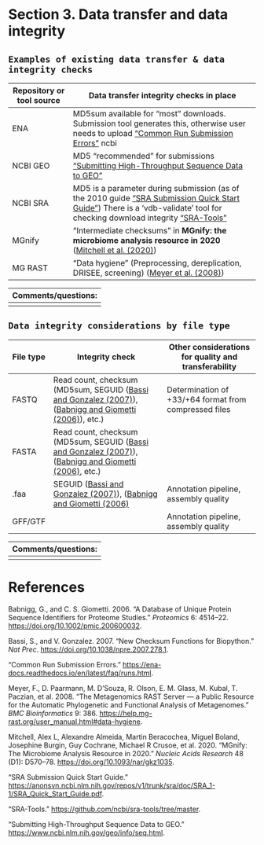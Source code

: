 # Section 3. Data transfer and data integrity

## `Examples of existing data transfer & data integrity checks`

| **Repository or tool source** | **Data transfer integrity checks in place**                                                                                                                                                                                                                                                                             |
|-------------------------|------------------------------------------------|
| ENA                           | MD5sum available for “most” downloads. Submission tool generates this, otherwise user needs to upload [“Common Run Submission Errors”](https://ena-docs.readthedocs.io/en/latest/faq/runs.html) ncbi                                                                                                                    |
| NCBI GEO                      | MD5 “recommended” for submissions [“Submitting High-Throughput Sequence Data to GEO”](https://www.ncbi.nlm.nih.gov/geo/info/seq.html)                                                                                                                                                                                   |
| NCBI SRA                      | MD5 is a parameter during submission (as of the 2010 guide [“SRA Submission Quick Start Guide”](https://anonsvn.ncbi.nlm.nih.gov/repos/v1/trunk/sra/doc/SRA_1-1/SRA_Quick_Start_Guide.pdf)) There is a ‘vdb-validate’ tool for checking download integrity [“SRA-Tools”](https://github.com/ncbi/sra-tools/tree/master) |
| MGnify                        | “Intermediate checksums” in **MGnify: the microbiome analysis resource in 2020** ([Mitchell et al. (2020)](https://doi.org/10.1093/nar/gkz1035))                                                                                                                                                                        |
| MG RAST                       | “Data hygiene” (Preprocessing, dereplication, DRISEE, screening) ([Meyer et al. (2008)](https://help.mg-rast.org/user_manual.html#data-hygiene))                                                                                                                                                                        |

| Comments/questions: |
|---------------------|
|                     |

## `Data integrity considerations by file type`

| **File type** | **Integrity check**                                                                                                                                                                         | **Other considerations for quality and transferability** |
|------------------|------------------------------------|------------------|
| FASTQ         | Read count, checksum (MD5sum, SEGUID ([Bassi and Gonzalez (2007)](https://doi.org/10.1038/npre.2007.278.1)), ([Babnigg and Giometti (2006)](https://doi.org/10.1002/pmic.200600032)), etc.) | Determination of +33/+64 format from compressed files    |
| FASTA         | Read count, checksum (MD5sum, SEGUID ([Bassi and Gonzalez (2007)](https://doi.org/10.1038/npre.2007.278.1)), ([Babnigg and Giometti (2006)](https://doi.org/10.1002/pmic.200600032), etc.)  |                                                          |
| .faa          | SEGUID ([Bassi and Gonzalez (2007)](https://doi.org/10.1038/npre.2007.278.1)), ([Babnigg and Giometti (2006)](https://doi.org/10.1002/pmic.200600032)                                       | Annotation pipeline, assembly quality                    |
| GFF/GTF       |                                                                                                                                                                                             | Annotation pipeline, assembly quality                    |

| Comments/questions: |
|---------------------|
|                     |

# References

Babnigg, G., and C. S. Giometti. 2006. “A Database of Unique Protein
Sequence Identifiers for Proteome Studies.” *Proteomics* 6: 4514–22.
<https://doi.org/10.1002/pmic.200600032>.

Bassi, S., and V. Gonzalez. 2007. “New Checksum Functions for
Biopython.” *Nat Prec*. <https://doi.org/10.1038/npre.2007.278.1>.

“Common Run Submission Errors.”
<https://ena-docs.readthedocs.io/en/latest/faq/runs.html>.

Meyer, F., D. Paarmann, M. D’Souza, R. Olson, E. M. Glass, M. Kubal, T.
Paczian, et al. 2008. “The Metagenomics RAST Server — a Public Resource
for the Automatic Phylogenetic and Functional Analysis of Metagenomes.”
*BMC Bioinformatics* 9: 386.
<https://help.mg-rast.org/user_manual.html#data-hygiene>.

Mitchell, Alex L, Alexandre Almeida, Martin Beracochea, Miguel Boland,
Josephine Burgin, Guy Cochrane, Michael R Crusoe, et al. 2020. “MGnify:
The Microbiome Analysis Resource in 2020.” *Nucleic Acids Research* 48
(D1): D570–78. <https://doi.org/10.1093/nar/gkz1035>.

“SRA Submission Quick Start Guide.”
<https://anonsvn.ncbi.nlm.nih.gov/repos/v1/trunk/sra/doc/SRA_1-1/SRA_Quick_Start_Guide.pdf>.

“SRA-Tools.” <https://github.com/ncbi/sra-tools/tree/master>.

“Submitting High-Throughput Sequence Data to GEO.”
<https://www.ncbi.nlm.nih.gov/geo/info/seq.html>.
